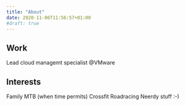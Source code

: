```yaml
---
title: "About"
date: 2020-11-06T11:56:57+01:00
#draft: true
---
```


## Work
Lead cloud managemt specialist @VMware 

## Interests

Family 
MTB (when time permits)
Crossfit
Roadracing
Neerdy stuff :-) 
